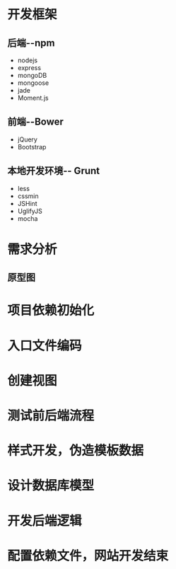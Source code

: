 # 开发框架
## 后端--npm
- nodejs
- express
- mongoDB
- mongoose
- jade
- Moment.js

## 前端--Bower
- jQuery
- Bootstrap

## 本地开发环境-- Grunt
- less
- cssmin
- JSHint
- UglifyJS
- mocha

# 需求分析
## 原型图
# 项目依赖初始化
# 入口文件编码
# 创建视图
# 测试前后端流程
# 样式开发，伪造模板数据
# 设计数据库模型
# 开发后端逻辑
# 配置依赖文件，网站开发结束